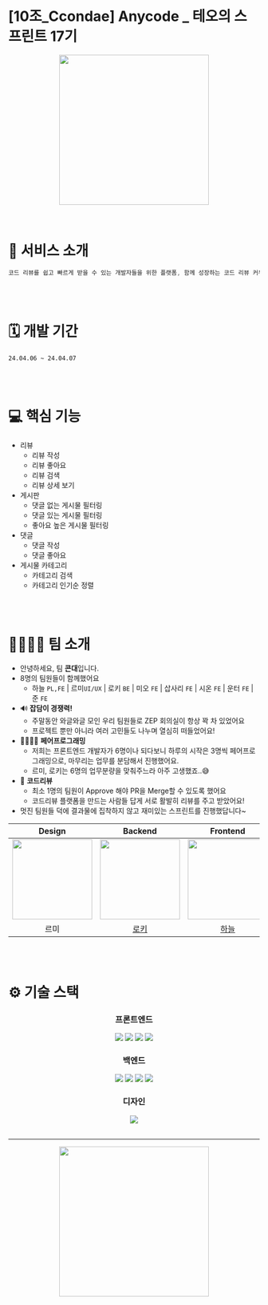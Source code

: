 # [10조_Ccondae] Anycode _ 테오의 스프린트 17기

<p align="center">
  <img src="https://github.com/ccondae/anycode/assets/87116017/41227471-414d-4d9f-bd8d-face0db2d984" width="300" height="300" />
</p>



<br >


# 💼 서비스 소개

```jsx
코드 리뷰를 쉽고 빠르게 받을 수 있는 개발자들을 위한 플랫폼, 함께 성장하는 코드 리뷰 커뮤니티
```

<br >
<br >

# 🗓️ 개발 기간

```
24.04.06 ~ 24.04.07
```

<br >
<br >

# 💻 핵심 기능

- 리뷰
  - 리뷰 작성
  - 리뷰 좋아요 
  - 리뷰 검색 
  - 리뷰 상세 보기 
- 게시판
  - 댓글 없는 게시물 필터링
  - 댓글 있는 게시물 필터링
  - 좋아요 높은 게시물 필터링
- 댓글
  - 댓글 작성
  - 댓글 좋아요
- 게시물 카테고리
  - 카테고리 검색
  - 카테고리 인기순 정렬

<br >
<br >

# 👨‍👩‍👧‍👦 팀 소개


- 안녕하세요, 팀 **콘대**입니다.
- 8명의 팀원들이 함께했어요
    - 하늘 `PL,FE`  |  르미`UI/UX` | 로키 `BE` | 미오 `FE` | 삽사리 `FE` | 시온 `FE` | 운터 `FE` | 준 `FE`
- 🔊 **잡담이 경쟁력!**
    - 주말동안 와글와글 모인 우리 팀원들로 ZEP 회의실이 항상 꽉 차 있었어요
    - 프로젝트 뿐만 아니라 여러 고민들도 나누며 열심히 떠들었어요!
- 👩‍👩‍👧‍👧 **페어프로그래밍**
    - 저희는 프론트엔드 개발자가 6명이나 되다보니 하루의 시작은 3명씩 페어프로그래밍으로, 마무리는 업무를 분담해서 진행했어요.
    - 르미, 로키는 6명의 업무분량을 맞춰주느라 아주 고생했죠..😅
- 🧐 **코드리뷰**
    - 최소 1명의 팀원이 Approve 해야 PR을 Merge할 수 있도록 했어요
    - 코드리뷰 플랫폼을 만드는 사람들 답게 서로 활발히 리뷰를 주고 받았어요!
- 멋진 팀원들 덕에 결과물에 집착하지 않고 재미있는 스프린트를 진행했답니다~

|                Design                |     Backend      |     Frontend     |     Frontend     |     Frontend     |     Frontend     |     Frontend     |     Frontend     |
| :----------------------------------: | :--------------: | :--------------: | :--------------: | :--------------: | :--------------: | :--------------: | :--------------: |
| <img width="160px" src="https://avatars.githubusercontent.com/u/155419724?v=4" />|<img width="160px" src="https://avatars.githubusercontent.com/rookedsysc" />|<img width="160px" src="https://avatars.githubusercontent.com/Leedo02" />|<img width="160px" src="https://avatars.githubusercontent.com/Jaeeun98" />|<img width="160px" src="https://avatars.githubusercontent.com/Sang-minKIM" />|<img width="160px" src="https://avatars.githubusercontent.com/XionWCFM" />|<img width="160px" src="https://avatars.githubusercontent.com/anveloper" />|<img width="160px" src="https://avatars.githubusercontent.com/Yongveloper" />|
| 르미 | [로키](https://github.com/rookedsysc) | [하늘](https://github.com/Leedo02) | [미오](https://github.com/Jaeeun98) | [삽사리](https://github.com/Sang-minKIM) | [시온](https://github.com/XionWCFM) | [운터](https://github.com/anveloper) | [준](https://github.com/Yongveloper) |

<br>
<br>

# ⚙️ 기술 스택

<div align="middle">
  

### 프론트엔드

<img src="https://img.shields.io/badge/TypeScript-3178C6?style=for-the-badge&logo=typescript&logoColor=white">
<img src="https://img.shields.io/badge/react-61DAFB?style=for-the-badge&logo=react&logoColor=black"> 
<img src="https://img.shields.io/badge/styled components-DB7093?style=for-the-badge&logo=styled-components&logoColor=white"/>
<img src="https://img.shields.io/badge/tanstack query-FF4154?style=for-the-badge&logo=react-query&logoColor=white"/>

### 백엔드

<img src="https://img.shields.io/badge/springboot-6DB33F?style=for-the-badge&logo=springboot&logoColor=white">
<img src="https://img.shields.io/badge/Kotlin-7F52FF?style=for-the-badge&logo=kotlin&logoColor=white">
<img src="https://img.shields.io/badge/mysql-4479A1?style=for-the-badge&logo=mysql&logoColor=white">
<img src="https://img.shields.io/badge/ec2-FF9900?style=for-the-badge&logo=amazonAWS&logoColor=white">

### 디자인

<img src="https://img.shields.io/badge/Figma-F24E1E?style=for-the-badge&logo=Figma&logoColor=white">

<br/>
<br/>

- - -

<p align="center">
  <img src="https://github.com/solssak/teo-sprint-template/assets/107416133/b9616006-c8a2-4a39-a5cb-67d200cb1a84" width="300" height="300"/>
</p>
